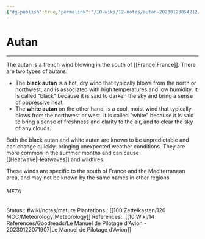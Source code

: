 ```yaml
---
{"dg-publish":true,"permalink":"/10-wiki/12-notes/autan-20230128054212/"}
---
```


# Autan
---
The autan is a french wind blowing in the south of [[France\|France]]. There are two types of autans:
- The **black autan** is a hot, dry wind that typically blows from the north or northwest, and is associated with high temperatures and low humidity. It is called "black" because it is said to darken the sky and bring a sense of oppressive heat.
- The **white autan** on the other hand, is a cool, moist wind that typically blows from the northwest or west. It is called "white" because it is said to bring a sense of freshness and clarity to the air, and to clear the sky of any clouds.

Both the black autan and white autan are known to be unpredictable and can change quickly, bringing unexpected weather conditions. They are more common in the summer months and can cause [[Heatwave\|Heatwaves]] and wildfires.

These winds are specific to the south of France and the Mediterranean area, and may not be known by the same names in other regions.



###### META
Status:: #wiki/notes/mature 
Plantations:: [[100 Zettelkasten/120 MOC/Meteorology\|Meteorology]]
References:: [[10 Wiki/14 References/Goodreads/Le Manuel de Pilotage d'Avion - 20230122071907\|Le Manuel de Pilotage d'Avion]]
